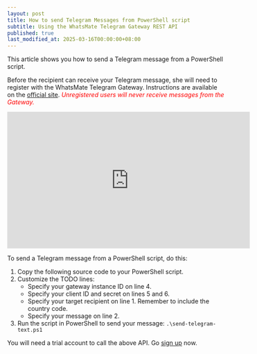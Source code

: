 ```yaml
---
layout: post
title: How to send Telegram Messages from PowerShell script
subtitle: Using the WhatsMate Telegram Gateway REST API
published: true
last_modified_at: 2025-03-16T00:00:00+08:00
---
```


This article shows you how to send a Telegram message from a PowerShell script.

Before the recipient can receive your Telegram message, she will need to register with the WhatsMate Telegram Gateway. Instructions are available on the [official site](https://www.whatsmate.net/telegram-gateway-api.html). <span style="color:red">*Unregistered users will never receive messages from the Gateway.*</span>


<iframe width="560" height="315" src="https://www.youtube.com/embed/XVY4Jw5T0B8?rel=0&cc_load_policy=1" frameborder="0" allowfullscreen></iframe>


To send a Telegram message from a PowerShell script, do this:

1. Copy the following source code to your PowerShell script.  <script src="https://gist.github.com/whatsmate/64742ec769f9a7bf80048df2dc2e4734.js"></script>
2. Customize the TODO lines:
   * Specify your gateway instance ID on line 4.
   * Specify your client ID and secret on lines 5 and 6.
   * Specify your target recipient on line 1. Remember to include the country code.
   * Specify your message on line 2.
3. Run the script in PowerShell to send your message: `.\send-telegram-text.ps1`


You will need a trial account to call the above API. Go [sign up](https://www.whatsmate.net/telegram-gateway-api.html) now.



<br>

